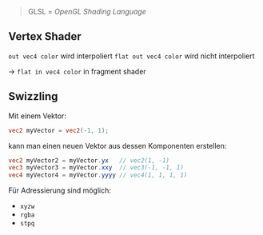 > GLSL = *OpenGL Shading Language*

## Vertex Shader

`out vec4 color` wird interpoliert
`flat out vec4 color` wird nicht interpoliert

-> `flat in vec4 color` in fragment shader

## Swizzling

Mit einem Vektor:
```glsl
vec2 myVector = vec2(-1, 1);
```
kann man einen neuen Vektor aus dessen Komponenten erstellen:

```glsl
vec2 myVector2 = myVector.yx   // vec2(1, -1)
vec3 myVector3 = myVector.xxy  // vec3(-1, -1, 1)
vec4 myVector4 = myVector.yyyy // vec4(1, 1, 1, 1)
```

Für Adressierung sind möglich:
- `xyzw`
- `rgba`
- `stpq`